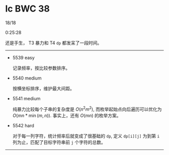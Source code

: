 # lc BWC 38

18/18

0:25:28

还是手生， T3 暴力和 T4 `dp` 都发呆了一段时间。

------

- 5539 easy

    记录频率，按比较参数排序。

- 5540 medium
  
    按横坐标排序，维护最大间距。

- 5541 medium
  
    纯暴力比较每个子串的复杂度是 $O(n^2m^2)$, 而枚举起始点向后遍历可以优化为 $O(mn * \min(m, n))$. 事实上，还有 $O(mn)$ 的枚举方案。

- 5542 hard
  
    对于每一列字符，统计频率后就变成了很基础的 `dp`, 定义 `dp[i][j]` 为到第 `i` 列为止，匹配了目标字符串前 `j` 个字符的总数。

------
